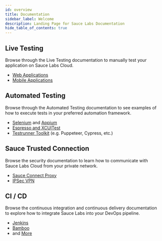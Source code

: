 ```yaml
---
id: overview
title: Documentation
sidebar_label: Welcome
description: Landing Page for Sauce Labs Documentation
hide_table_of_contents: true
---
```


<div className="box-wrapper" markdown="1">
  <div className="box box1 card">
    <div className="container">
    <h2>Live Testing</h2>
    <p>Browse through the Live Testing documentation to manually test your application on Sauce Labs Cloud.</p>
    <ul>
        <li><a href="/web-apps/live-testing/live-cross-browser-testing">Web Applications</a></li>
        <li><a href="/mobile-apps/live-testing/live-mobile-app-testing/">Mobile Applications</a></li>
    </ul>
    </div>
  </div>
  <div className="box box2 card">
    <div className="container">
    <h2>Automated Testing</h2>
    <p>Browse through the Automated Testing documentation to see examples of how to execute tests in your preferred automation framework.</p>
    <ul>
        <li><a href="https://wiki.saucelabs.com/display/DOCS/Getting+Started+with+Selenium+for+Automated+Website+Testing">Selenium</a> and <a href="https://wiki.saucelabs.com/display/DOCS/Getting+Started+with+Appium+for+Mobile+Application+Testing">Appium</a></li>
        <li><a href="/mobile-apps/automated-testing/espresso-xcuitest">Espresso and XCUITest</a></li>
        <li><a href="/testrunner-toolkit">Testrunner Toolkit</a> (e.g. Puppeteer, Cypress, etc.)</li>
    </ul>
    </div>
  </div>
  <div className="box box3 card">
    <div className="container">
    <h2>Sauce Trusted Connection</h2>
    <p>Browse the security documentation to learn how to communicate with Sauce Labs Cloud from your private network.</p>
    <ul>
        <li><a href="/secure-connections/sauce-connect">Sauce Connect Proxy</a></li>
        <li><a href="/secure-connections/ipsec-vpn">IPSec VPN</a></li>
    </ul>
    </div>
  </div>
  <div className="box box4 card">
    <div className="container">
    <h2>CI / CD</h2>
    <p>Browse the continuous integration and continuous delivery documentation to explore how to integrate Sauce Labs into your DevOps pipeline.</p>
    <ul>
        <li><a href="https://wiki.saucelabs.com/display/DOCS/Setting+Up+Sauce+Labs+with+Jenkins">Jenkins</a></li>
        <li><a href="https://wiki.saucelabs.com/display/DOCS/Setting+Up+Sauce+Labs+with+Bamboo">Bamboo</a></li>
        <li>and <a href="/ci">More</a></li>
    </ul>
    </div>
  </div>
</div>

